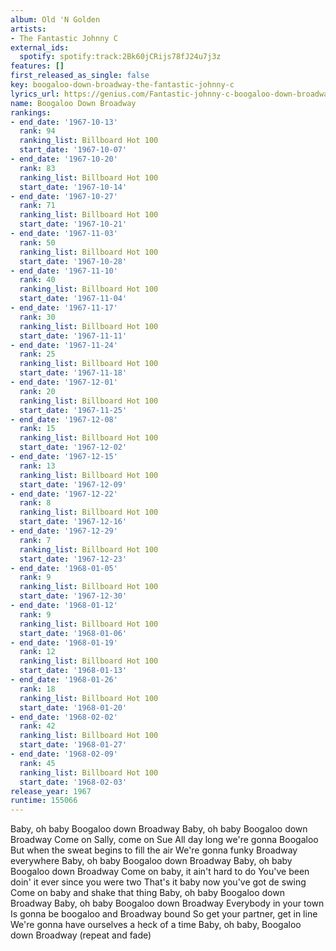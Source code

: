```yaml
---
album: Old 'N Golden
artists:
- The Fantastic Johnny C
external_ids:
  spotify: spotify:track:2Bk60jCRijs78fJ24u7j3z
features: []
first_released_as_single: false
key: boogaloo-down-broadway-the-fantastic-johnny-c
lyrics_url: https://genius.com/Fantastic-johnny-c-boogaloo-down-broadway-lyrics
name: Boogaloo Down Broadway
rankings:
- end_date: '1967-10-13'
  rank: 94
  ranking_list: Billboard Hot 100
  start_date: '1967-10-07'
- end_date: '1967-10-20'
  rank: 83
  ranking_list: Billboard Hot 100
  start_date: '1967-10-14'
- end_date: '1967-10-27'
  rank: 71
  ranking_list: Billboard Hot 100
  start_date: '1967-10-21'
- end_date: '1967-11-03'
  rank: 50
  ranking_list: Billboard Hot 100
  start_date: '1967-10-28'
- end_date: '1967-11-10'
  rank: 40
  ranking_list: Billboard Hot 100
  start_date: '1967-11-04'
- end_date: '1967-11-17'
  rank: 30
  ranking_list: Billboard Hot 100
  start_date: '1967-11-11'
- end_date: '1967-11-24'
  rank: 25
  ranking_list: Billboard Hot 100
  start_date: '1967-11-18'
- end_date: '1967-12-01'
  rank: 20
  ranking_list: Billboard Hot 100
  start_date: '1967-11-25'
- end_date: '1967-12-08'
  rank: 15
  ranking_list: Billboard Hot 100
  start_date: '1967-12-02'
- end_date: '1967-12-15'
  rank: 13
  ranking_list: Billboard Hot 100
  start_date: '1967-12-09'
- end_date: '1967-12-22'
  rank: 8
  ranking_list: Billboard Hot 100
  start_date: '1967-12-16'
- end_date: '1967-12-29'
  rank: 7
  ranking_list: Billboard Hot 100
  start_date: '1967-12-23'
- end_date: '1968-01-05'
  rank: 9
  ranking_list: Billboard Hot 100
  start_date: '1967-12-30'
- end_date: '1968-01-12'
  rank: 9
  ranking_list: Billboard Hot 100
  start_date: '1968-01-06'
- end_date: '1968-01-19'
  rank: 12
  ranking_list: Billboard Hot 100
  start_date: '1968-01-13'
- end_date: '1968-01-26'
  rank: 18
  ranking_list: Billboard Hot 100
  start_date: '1968-01-20'
- end_date: '1968-02-02'
  rank: 42
  ranking_list: Billboard Hot 100
  start_date: '1968-01-27'
- end_date: '1968-02-09'
  rank: 45
  ranking_list: Billboard Hot 100
  start_date: '1968-02-03'
release_year: 1967
runtime: 155066
---
```

Baby, oh baby
Boogaloo down Broadway
Baby, oh baby
Boogaloo down Broadway
Come on Sally, come on Sue
All day long we're gonna Boogaloo
But when the sweat begins to fill the air
We're gonna funky Broadway everywhere
Baby, oh baby
Boogaloo down Broadway
Baby, oh baby
Boogaloo down Broadway
Come on baby, it ain't hard to do
You've been doin' it ever since you were two
That's it baby now you've got de swing
Come on baby and shake that thing
Baby, oh baby
Boogaloo down Broadway
Baby, oh baby
Boogaloo down Broadway
Everybody in your town
Is gonna be boogaloo and Broadway bound
So get your partner, get in line
We're gonna have ourselves a heck of a time
Baby, oh baby, Boogaloo down Broadway (repeat and fade)
